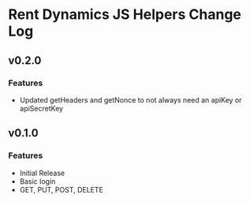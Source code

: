 # Rent Dynamics JS Helpers Change Log


## v0.2.0
### Features
 * Updated getHeaders and getNonce to not always need an apiKey or apiSecretKey

## v0.1.0
### Features
 * Initial Release
 * Basic login
 * GET, PUT, POST, DELETE
